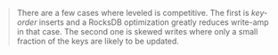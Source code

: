 > There are a few cases where leveled is competitive. The first is *key-order* inserts and a RocksDB optimization greatly reduces write-amp in that case. The second one is skewed writes where only a small fraction of the keys are likely to be updated.
